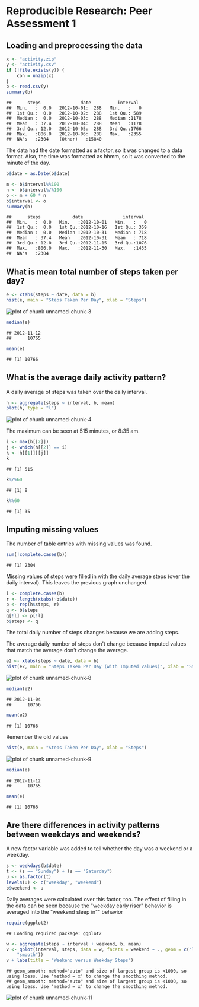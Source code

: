 



# Reproducible Research: Peer Assessment 1

## Loading and preprocessing the data



```r
x <- "activity.zip"
y <- "activity.csv"
if (!file.exists(y)) {
    con = unzip(x)
}
b <- read.csv(y)
summary(b)
```

```
##      steps               date          interval   
##  Min.   :  0.0   2012-10-01:  288   Min.   :   0  
##  1st Qu.:  0.0   2012-10-02:  288   1st Qu.: 589  
##  Median :  0.0   2012-10-03:  288   Median :1178  
##  Mean   : 37.4   2012-10-04:  288   Mean   :1178  
##  3rd Qu.: 12.0   2012-10-05:  288   3rd Qu.:1766  
##  Max.   :806.0   2012-10-06:  288   Max.   :2355  
##  NA's   :2304    (Other)   :15840
```


The data had the date formatted as a factor, so it was changed to a data format.  Also, the time was formatted as hhmm, so it was converted to the minute of the day.


```r
b$date = as.Date(b$date)

m <- b$interval%%100
n <- b$interval%/%100
o <- m + 60 * n
b$interval <- o
summary(b)
```

```
##      steps            date               interval   
##  Min.   :  0.0   Min.   :2012-10-01   Min.   :   0  
##  1st Qu.:  0.0   1st Qu.:2012-10-16   1st Qu.: 359  
##  Median :  0.0   Median :2012-10-31   Median : 718  
##  Mean   : 37.4   Mean   :2012-10-31   Mean   : 718  
##  3rd Qu.: 12.0   3rd Qu.:2012-11-15   3rd Qu.:1076  
##  Max.   :806.0   Max.   :2012-11-30   Max.   :1435  
##  NA's   :2304
```


## What is mean total number of steps taken per day?

```r
e <- xtabs(steps ~ date, data = b)
hist(e, main = "Steps Taken Per Day", xlab = "Steps")
```

![plot of chunk unnamed-chunk-3](figure/unnamed-chunk-3.png) 

```r
median(e)
```

```
## 2012-11-12 
##      10765
```

```r
mean(e)
```

```
## [1] 10766
```


## What is the average daily activity pattern?

A daily average of steps was taken over the daily interval.

```r
h <- aggregate(steps ~ interval, b, mean)
plot(h, type = "l")
```

![plot of chunk unnamed-chunk-4](figure/unnamed-chunk-4.png) 


The maximum can be seen at 515 minutes, or 8:35 am.

```r
i <- max(h[[2]])
j <- which(h[[2]] == i)
k <- h[[1]][[j]]
k
```

```
## [1] 515
```

```r
k%/%60
```

```
## [1] 8
```

```r
k%%60
```

```
## [1] 35
```


## Imputing missing values

The number of table entries with missing values was found.

```r
sum(!complete.cases(b))
```

```
## [1] 2304
```


Missing values of steps were filled in with the daily average steps (over the daily interval).  This leaves the previous graph unchanged.

```r
l <- complete.cases(b)
r <- length(xtabs(~b$date))
p <- rep(h$steps, r)
q <- b$steps
q[!l] <- p[!l]
b$steps <- q
```


The total daily number of steps changes because we are adding steps.

The average daily number of steps don't change because imputed values that match the average don't change the average.


```r
e2 <- xtabs(steps ~ date, data = b)
hist(e2, main = "Steps Taken Per Day (with Imputed Values)", xlab = "Steps")
```

![plot of chunk unnamed-chunk-8](figure/unnamed-chunk-8.png) 

```r
median(e2)
```

```
## 2012-11-04 
##      10766
```

```r
mean(e2)
```

```
## [1] 10766
```


Remember the old values


```r
hist(e, main = "Steps Taken Per Day", xlab = "Steps")
```

![plot of chunk unnamed-chunk-9](figure/unnamed-chunk-9.png) 

```r
median(e)
```

```
## 2012-11-12 
##      10765
```

```r
mean(e)
```

```
## [1] 10766
```


## Are there differences in activity patterns between weekdays and weekends?

A new factor variable was added to tell whether the day was a weekend or a weekday.

```r
s <- weekdays(b$date)
t <- (s == "Sunday") + (s == "Saturday")
u <- as.factor(t)
levels(u) <- c("weekday", "weekend")
b$weekend <- u
```


Daily averages were calculated over this factor, too.  The effect of filling in the data can be seen because the "weekday early riser" behavior is averaged into the "weekend sleep in"" behavior


```r
require(ggplot2)
```

```
## Loading required package: ggplot2
```

```r
w <- aggregate(steps ~ interval + weekend, b, mean)
v <- qplot(interval, steps, data = w, facets = weekend ~ ., geom = c("line", 
    "smooth"))
v + labs(title = "Weekend versus Weekday Steps")
```

```
## geom_smooth: method="auto" and size of largest group is <1000, so using loess. Use 'method = x' to change the smoothing method.
## geom_smooth: method="auto" and size of largest group is <1000, so using loess. Use 'method = x' to change the smoothing method.
```

![plot of chunk unnamed-chunk-11](figure/unnamed-chunk-11.png) 





